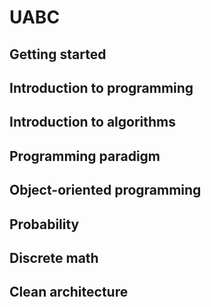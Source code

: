 # UABC

## Getting started


## Introduction to programming

## Introduction to algorithms

## Programming paradigm

## Object-oriented programming

## Probability

## Discrete math

## Clean architecture